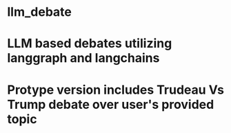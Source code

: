 # llm_debate
# LLM based debates utilizing langgraph and langchains
# Protype version includes Trudeau Vs Trump debate over user's provided topic
